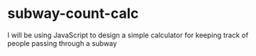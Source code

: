 # subway-count-calc
I will be using JavaScript to design a simple calculator for keeping track of people passing through a subway
